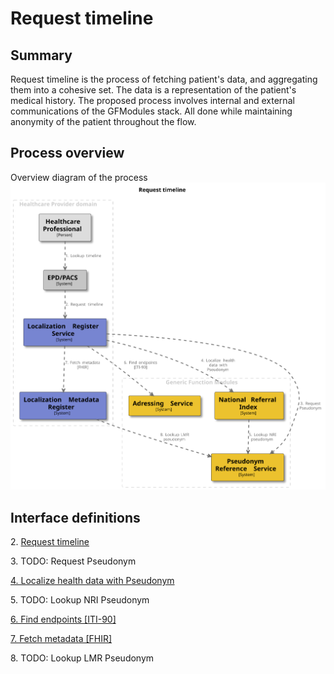 # Request timeline

## Summary

Request timeline is the process of fetching patient's data, and aggregating them into a cohesive set. The data is a
representation of the patient's medical history. The proposed process involves internal and external communications of
the GFModules stack. All done while maintaining anonymity of the patient throughout the flow.

## Process overview

Overview diagram of the process
![Request Timeline](../images/structurizr-RequestTimeline.svg)

## Interface definitions

2\. [Request timeline](https://github.com/minvws/gfmodules-localization-register-service/blob/main/docs/interface-definitions/request-timeline.md)

3\. TODO: Request Pseudonym

[4\. Localize health data with Pseudonym](https://github.com/minvws/gfmodules-national-referral-index/blob/main/docs/interface-definitions/lookup.md)

5\. TODO: Lookup NRI Pseudonym

[6\. Find endpoints [ITI-90]](../interface-definitions/find-endpoints.md)

[7\. Fetch metadata [FHIR]](../interface-definitions/fetch-metadata.md)

8\. TODO: Lookup LMR Pseudonym
